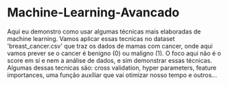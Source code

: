 # Machine-Learning-Avancado

Aqui eu demonstro como usar algumas técnicas mais elaboradas de machine learning.
Vamos aplicar essas tecnicas no dataset 'breast_cancer.csv' que traz os dados de mamas com cancer, onde aqui vamos prever se o cancer é benigno (0) ou maligno (1).
O foco aqui não é o score em sí e nem a análise de dados, e sim demonstrar essas técnicas.
Algumas dessas tecnicas são: cross validation, hyper parameters, feature importances, uma função auxíliar que vai otimizar nosso tempo e outros...
